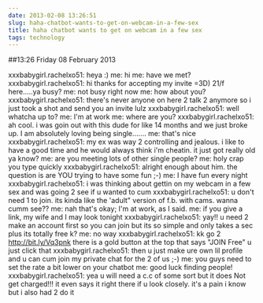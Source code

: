 ```yaml
---
date: 2013-02-08 13:26:51
slug: haha-chatbot-wants-to-get-on-webcam-in-a-few-sex
title: haha chatbot wants to get on webcam in a few sex
tags: technology
---
```


##13:26 Friday 08 February 2013

xxxbabygirl.rachelxo51: heya :)
me: hi
me: have we met?
xxxbabygirl.rachelxo51: hi thanks for accepting my invite =3D) 21/f here.....ya busy?
me: not busy right now
me: how about you?
xxxbabygirl.rachelxo51: there's never anyone on here 2 talk 2 anymore so i just took a shot and send you an invite lulz 
xxxbabygirl.rachelxo51: well whatcha up to?
me: I'm at work
me: where are you?
xxxbabygirl.rachelxo51: ah cool. i was goin out with this dude for like 14 months and we just broke up. I am absolutely loving being single....... 
me: that's nice
xxxbabygirl.rachelxo51: my ex was way 2 controlling and jealous. i like to have a good time and he would always think i'm cheatin. it just got really old ya know?
me: are you meeting lots of other single people?
me: holy crap you type quickly
xxxbabygirl.rachelxo51: alright enough about him. the question is are YOU trying to have some fun ;-)
me: I have fun every night
xxxbabygirl.rachelxo51: i was thinking about gettin on my webcam in a few sex and was going 2 see if u wanted to cum 
xxxbabygirl.rachelxo51: u don't need 1 to join. its kinda like the 'adult" version of f.b. with cams. wanna cumm see??
me: nah that's okay; I'm at work, as I said.
me: if you give a link, my wife and I may look tonight
xxxbabygirl.rachelxo51: yay!! u need 2 make an account first so you can join but its so simple and only takes a sec plus its totally free k?
me: no way
xxxbabygirl.rachelxo51: kk go 2 http://bit.ly/Vq3pnk there is a gold button at the top that says "JOIN Free" u just click that 
xxxbabygirl.rachelxo51: then u just make ure own lil profile and u can cum join my private chat for the 2 of us ;-)
me: you guys need to set the rate a bit lower on your chatbot
me: good luck finding people!
xxxbabygirl.rachelxo51: yea u will need a c.c of some sort but it does Not get charged!!! it even says it right there if u look closely. it's a pain i know but i also had 2 do it
